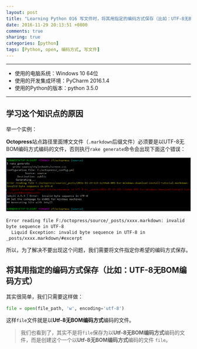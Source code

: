```yaml
---
layout: post
title: "Learning Python 016 写文件时，将其用指定的编码方式保存（比如：UTF-8无BOM编码方式）"
date: 2016-11-29 20:13:51 +0800
comments: true
sharing: true
categories: [python]
tags: [Python, open, 编码方式, 写文件]
---
```


---

* 使用的电脑系统：Windows 10 64位
* 使用的开发集成环境：PyCharm 2016.1.4
* 使用的Python的版本：python 3.5.0

---

## 学习这个知识点的原因

举一个实例：

**Octopress**站点路径里面博文文件（`.markdown`后缀文件）必须要是以UTF-8无BOM编码方式编码的文件，否则执行`rake generate`命令会出现下面这个错误：

![Alt text](/images/2016-11-29-python-open-save-file-specify-encoding-utf-8/1480419391696.png)

```
Error reading file F:/octopress/source/_posts/xxxx.markdown: invalid byte sequence in UTF-8
  Liquid Exception: invalid byte sequence in UTF-8 in _posts/xxxx.markdown/#excerpt
```

所以，为了解决不要出现这个问题，我们需要将文件指定你希望的编码方式保存。

## 将其用指定的编码方式保存（比如：UTF-8无BOM编码方式）

其实很简单，我们只需要这样做：

```python
file = open(file_path, 'w', encoding='utf-8')
```

这样`file`文件就是以**Utf-8无BOM编码方式**编码的文件。

> 我们也看到了，其实不是将`file`保存为以**Utf-8无BOM编码方式**编码的文件，而是创建这个一个以**Utf-8无BOM编码方式**编码的文件 `file`。





